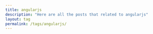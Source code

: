 ```yaml
---
title: angularjs
description: "Here are all the posts that related to angularjs"
layout: tag
permalink: /tags/angularjs/
---
```

